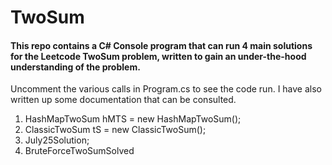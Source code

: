# TwoSum 
#### This repo contains a C# Console program that can run 4 main solutions for the Leetcode **TwoSum** problem, written to gain an under-the-hood understanding of the problem. 
Uncomment the various calls in Program.cs to see the code run.
I have also written up some documentation that can be consulted.

1. HashMapTwoSum hMTS = new HashMapTwoSum();
2. ClassicTwoSum tS = new ClassicTwoSum();
3. July25Solution;
4. BruteForceTwoSumSolved
